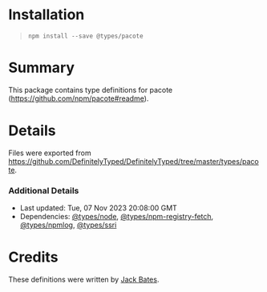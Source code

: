 # Installation
> `npm install --save @types/pacote`

# Summary
This package contains type definitions for pacote (https://github.com/npm/pacote#readme).

# Details
Files were exported from https://github.com/DefinitelyTyped/DefinitelyTyped/tree/master/types/pacote.

### Additional Details
 * Last updated: Tue, 07 Nov 2023 20:08:00 GMT
 * Dependencies: [@types/node](https://npmjs.com/package/@types/node), [@types/npm-registry-fetch](https://npmjs.com/package/@types/npm-registry-fetch), [@types/npmlog](https://npmjs.com/package/@types/npmlog), [@types/ssri](https://npmjs.com/package/@types/ssri)

# Credits
These definitions were written by [Jack Bates](https://github.com/jablko).
